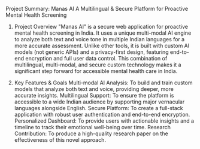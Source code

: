 Project Summary: Manas AI
A Multilingual & Secure Platform for Proactive Mental Health Screening

1. Project Overview
"Manas AI" is a secure web application for proactive mental health screening in India. It uses a unique multi-modal AI engine to analyze both text and voice tone in multiple Indian languages for a more accurate assessment. Unlike other tools, it is built with custom AI models (not generic APIs) and a privacy-first design, featuring end-to-end encryption and full user data control. This combination of multilingual, multi-modal, and secure custom technology makes it a significant step forward for accessible mental health care in India.

2. Key Features & Goals
Multi-modal AI Analysis: To build and train custom models that analyze both text and voice, providing deeper, more accurate insights.
Multilingual Support: To ensure the platform is accessible to a wide Indian audience by supporting major vernacular languages alongside English.
Secure Platform: To create a full-stack application with robust user authentication and end-to-end encryption.
Personalized Dashboard: To provide users with actionable insights and a timeline to track their emotional well-being over time.
Research Contribution: To produce a high-quality research paper on the effectiveness of this novel approach.
